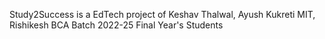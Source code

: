 Study2Success is a EdTech project of Keshav Thalwal, Ayush Kukreti MIT, Rishikesh BCA Batch 2022-25 Final Year's Students
